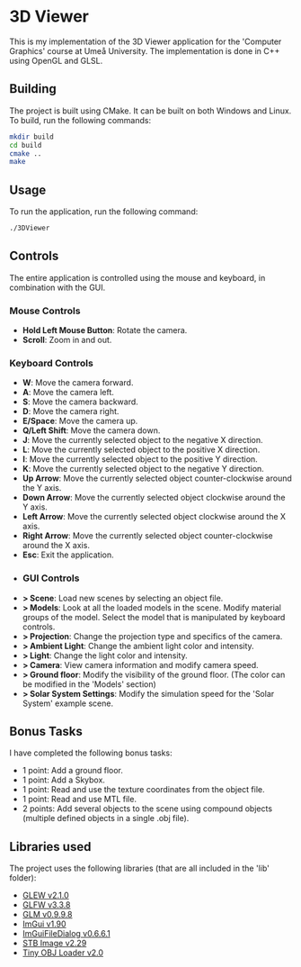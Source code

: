 # 3D Viewer
This is my implementation of the 3D Viewer application for the 'Computer Graphics' course at Umeå University.
The implementation is done in C++ using OpenGL and GLSL.

## Building
The project is built using CMake. It can be built on both Windows and Linux.
To build, run the following commands:
```bash
mkdir build
cd build
cmake ..
make
```

## Usage
To run the application, run the following command:
```bash
./3DViewer
```

## Controls
The entire application is controlled using the mouse and keyboard, in combination with the GUI.
### Mouse Controls
- **Hold Left Mouse Button**: Rotate the camera.
- **Scroll**: Zoom in and out.
### Keyboard Controls
- **W**: Move the camera forward.
- **A**: Move the camera left.
- **S**: Move the camera backward.
- **D**: Move the camera right.
- **E/Space**: Move the camera up.
- **Q/Left Shift**: Move the camera down.
- **J**: Move the currently selected object to the negative X direction.
- **L**: Move the currently selected object to the positive X direction.
- **I**: Move the currently selected object to the positive Y direction.
- **K**: Move the currently selected object to the negative Y direction.
- **Up Arrow**: Move the currently selected object counter-clockwise around the Y axis.
- **Down Arrow**: Move the currently selected object clockwise around the Y axis.
- **Left Arrow**: Move the currently selected object clockwise around the X axis.
- **Right Arrow**: Move the currently selected object counter-clockwise around the X axis.
- **Esc**: Exit the application.
- ### GUI Controls
- **> Scene**: Load new scenes by selecting an object file.
- **> Models**: Look at all the loaded models in the scene.
Modify material groups of the model.
Select the model that is manipulated by keyboard controls.
- **> Projection**: Change the projection type and specifics of the camera.
- **> Ambient Light**: Change the ambient light color and intensity.
- **> Light**: Change the light color and intensity.
- **> Camera**: View camera information and modify camera speed.
- **> Ground floor**: Modify the visibility of the ground floor. (The color can be modified in the 'Models' section)
- **> Solar System Settings**: Modify the simulation speed for the 'Solar System' example scene.

## Bonus Tasks
I have completed the following bonus tasks:
- 1 point: Add a ground floor.
- 1 point: Add a Skybox.
- 1 point: Read and use the texture coordinates from the object file.
- 1 point: Read and use MTL file.
- 2 points: Add several objects to the scene using compound objects (multiple defined objects in a single .obj file).

## Libraries used
The project uses the following libraries (that are all included in the 'lib' folder):
- [GLEW v2.1.0](http://glew.sourceforge.net/)
- [GLFW v3.3.8](https://www.glfw.org/)
- [GLM v0.9.9.8](https://glm.g-truc.net/0.9.9/index.html)
- [ImGui v1.90](https://github.com/ocornut/imgui)
- [ImGuiFileDialog v0.6.6.1](https://github.com/aiekick/ImGuiFileDialog)
- [STB Image v2.29](https://github.com/nothings/stb/blob/master/stb_image.h)
- [Tiny OBJ Loader v2.0](https://github.com/tinyobjloader/tinyobjloader)